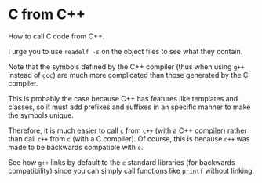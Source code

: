 # C from C++

How to call C code from C++.

I urge you to use `readelf -s` on the object files to see what they contain.

Note that the symbols defined by the C++ compiler (thus when using `g++` instead of `gcc`) are much more complicated than those generated by the C compiler.

This is probably the case because C++ has features like templates and classes, so it must add prefixes and suffixes in an specific manner to make the symbols unique.

Therefore, it is much easier to call `c` from `c++` (with a C++ compiler) rather than call `c++` from `c` (with a C compiler). Of course, this is because `c++` was made to be backwards compatible with `c`.

See how `g++` links by default to the `c` standard libraries (for backwards compatibility) since you can simply call functions like `printf` without linking.
